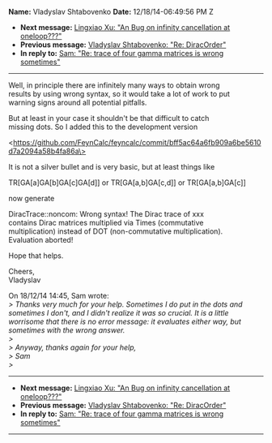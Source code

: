 **Name:** Vladyslav Shtabovenko
**Date:** 12/18/14-06:49:56 PM Z

  - **Next message:** [Lingxiao Xu: "An Bug on infinity cancellation at
    oneloop???"](0833.html)
  - **Previous message:** [Vladyslav Shtabovenko: "Re:
    DiracOrder"](0831.html)
  - **In reply to:** [Sam: "Re: trace of four gamma matrices is wrong
    sometimes"](0829.html)

-----

Well, in principle there are infinitely many ways to obtain wrong  
results by using wrong syntax, so it would take a lot of work to put  
warning signs around all potential pitfalls.  

But at least in your case it shouldn't be that difficult to catch  
missing dots. So I added this to the development version  

\<https://github.com/FeynCalc/feyncalc/commit/bff5ac64a6fb909a6be5610d7a2094a58b4fa86a\>  

It is not a silver bullet and is very basic, but at least things like  

TR[GA[a]GA[b]GA[c]GA[d]] or
TR[GA[a,b]GA[c,d]] or
TR[GA[a,b]GA[c]]  

now generate  

DiracTrace::noncom: Wrong syntax\! The Dirac trace of xxx  
contains Dirac matrices multiplied via Times (commutative  
multiplication) instead of DOT (non-commutative multiplication).  
Evaluation aborted\!  

Hope that helps.  

Cheers,  
Vladyslav  

On 18/12/14 14:45, Sam wrote:  
*\> Thanks very much for your help. Sometimes I do put in the dots and
sometimes I don't, and I didn't realize it was so crucial. It is a
little worrisome that there is no error message: it evaluates either
way, but sometimes with the wrong answer.*  
*\>*  
*\> Anyway, thanks again for your help,*  
*\> Sam*  
*\>*  

-----

  - **Next message:** [Lingxiao Xu: "An Bug on infinity cancellation at
    oneloop???"](0833.html)
  - **Previous message:** [Vladyslav Shtabovenko: "Re:
    DiracOrder"](0831.html)
  - **In reply to:** [Sam: "Re: trace of four gamma matrices is wrong
    sometimes"](0829.html)

-----

